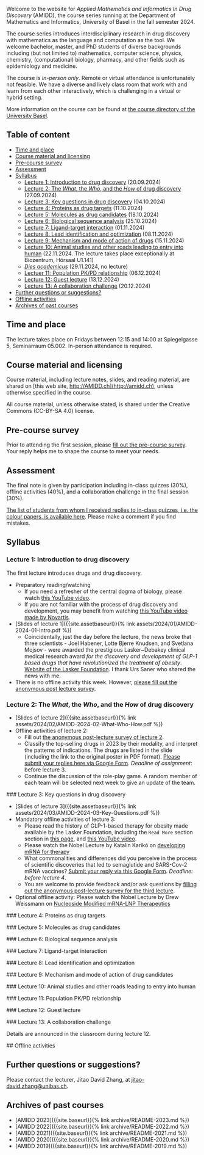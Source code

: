 Welcome to the website for *Applied Mathematics and Informatics In Drug
Discovery* (AMIDD), the course series running at the Department of Mathematics
and Informatics, University of Basel in the fall semester 2024.

The course series introduces interdisciplinary research in drug discovery with
mathematics as the language and computation as the tool. We welcome bachelor,
master, and PhD students of diverse backgrounds including (but not limited to)
mathematics, computer science, physics, chemistry, (computational) biology,
pharmacy, and other fields such as epidemiology and medicine.

The course is *in-person only*. Remote or virtual attendance is unfortunately
not feasible. We have a diverse and lively class room that work with and learn
from each other interactively, which is challenging in a virtual or hybrid
setting.

More information on the course can be found at [the course directory of the University
Basel](https://vorlesungsverzeichnis.unibas.ch/de/home?id=286574).

## Table of content

- [Time and place](#time-and-place)
- [Course material and licensing](#course-material-and-licensing)
- [Pre-course survey](#pre-course-survey)
- [Assessment](#assessment)
- [Syllabus](#syllabus)
  * [Lecture 1: Introduction to drug discovery](#lec1) (20.09.2024)
  * [Lecture 2: The *What*, the *Who*, and the *How* of drug discovery](#lec2) (27.09.2024)
  * [Lecture 3: Key questions in drug discovery](#lec3) (04.10.2024)
  * [Lecture 4: Proteins as drug targets](#lec4) (11.10.2024)
  * [Lecture 5: Molecules as drug candidates](#lec5) (18.10.2024)
  * [Lecture 6: Biological sequence analysis](#lec6) (25.10.2024)
  * [Lecture 7: Ligand-target interaction](#lec7) (01.11.2024)
  * [Lecture 8: Lead identification and optimization](#lec8) (08.11.2024)
  * [Lecture 9: Mechanism and mode of action of drugs](#lec9) (15.11.2024)
  * [Lecture 10: Animal studies and other roads leading to entry into human](#lec10) (22.11.2024. The lecture takes place exceptionally at Biozentrum, Hörsaal U1.141)
  * [*Dies academicus*](#dies-academicus) (29.11.2024, no lecture)
  * [Lectuer 11: Population PK/PD relationship](#lec11) (06.12.2024)
  * [Lecture 12: Guest lecture](#lec12) (13.12.2024)
  * [Lecture 13: A collaboration challenge](#lec13) (20.12.2024)
- [Further questions or suggestions?](#further-questions-or-suggestions)
- [Offline activities](#oas)
- [Archives of past courses](#archives-of-past-courses)

## Time and place

The lecture takes place on Fridays between 12:15 and 14:00 at Spiegelgasse 5, Seminarraum 05.002. In-person attendance is required.

## Course material and licensing

Course material, including lecture notes, slides, and reading material, are shared on [this web site, http://AMIDD.ch](http://amidd.ch), unless otherwise specified in the course.

All course material, unless otherwise stated, is shared under the Creative
Commons (CC-BY-SA 4.0) license.

## Pre-course survey

Prior to attending the first session, please [fill out the pre-course survey](https://forms.gle/JvkCKt5ZMeUkDUhq9). Your reply helps me to shape the course to meet your needs.

## Assessment

The final note is given by participation including in-class quizzes (30%),
offline activities (40%), and a collaboration challenge in the final session
(30%).

[The list of students from whom I received replies to in-class quizzes, i.e. the colour papers, is available here](https://docs.google.com/spreadsheets/d/1T64q3blQ94kIo7ip4suVizyFGLGjgJWgJyzOo2MOG2I/edit?usp=sharing). Please make a comment if you find mistakes.

## Syllabus

<p id="lec1"></p>

### Lecture 1: Introduction to drug discovery

The first lecture introduces drugs and drug discovery.

* Preparatory reading/watching
    * If you need a refresher of the central dogma of biology, please watch [this YouTube video](https://www.youtube.com/watch?v=9kOGOY7vthk).
    * If you are not familiar with the process of drug discovery and development, you may benefit from watching [this YouTube video made by Novartis](https://www.youtube.com/watch?v=3Gl0gAcW8rw).
* [Slides of lecture 1]({{site.assetbaseurl}}{% link assets/2024/01/AMIDD-2024-01-Intro.pdf %})
    * Coincidentally, just the day before the lecture,  the news broke that three scientists - Joel Habener, Lotte Bjerre Knudsen, and Svetlana Mojsov - were awarded the prestigious Lasker~Debakey clinical medical research award *for the discovery and development of GLP-1 based drugs that have revolutionized the treatment of obesity*. [Website of the Lasker Foundation](https://laskerfoundation.org/winners/glp-1-based-therapy-for-obesity/). I thank Urs Saner who shared the news with me.
* There is no offline activity this week. However, [please fill out the anonymous post lecture survey](https://forms.gle/5g6T63zaGyopzoE39).

<p id="lec2"></p>

### Lecture 2: The *What*, the *Who*, and the *How* of drug discovery

* [Slides of lecture 2]({{site.assetbaseurl}}{% link assets/2024/02/AMIDD-2024-02-What-Who-How.pdf %})
* Offline activities of lecture 2:
    * Fill out [the anonymous post-lecture survey of lecture 2](https://forms.gle/y25B124FYGsGUe1d9).
    * Classify the top-selling drugs in 2023 by their modality, and interpret the patterns of indications. The drugs are listed in the slide (including the link to the original poster in PDF format). [Please submit your replies here via Google Form](https://forms.gle/9XCsb7qHhieWXoMc6). *Deadline of assignment*: before lecture 3.
    * Continue the discussion of the role-play game. A random member of each team will be selected next week to give an update of the team.

<p id="lec3"></p>
### Lecture 3: Key questions in drug discovery

* [Slides of lecture 3]({{site.assetbaseurl}}{% link assets/2024/03/AMIDD-2024-03-Key-Questions.pdf %})
* Mandatory offline activities of lecture 3:
    * Please read the history of GLP-1-based therapy for obesity made available by the Lasker Foundation, including the `Read More` section section in [this page](https://laskerfoundation.org/winners/glp-1-based-therapy-for-obesity/), and [this YouTube video](https://www.youtube.com/watch?v=Z08sPPyWlJw).
    * Please watch the Nobel Lecture by Katalin Karikó on [developing mRNA for therapy](https://www.nobelprize.org/prizes/medicine/2023/kariko/lecture/)
    * What commonalities and differences did you perceive in the process of scientific discoveries that led to semaglutide and SARS-Cov-2 mRNA vaccines? [Submit your reply via this Google Form](https://forms.gle/ZcL5RSyVXwKL4pUX9).  *Deadline: before lecture 4*.
    * You are welcome to provide feedback and/or ask questions by [filling out the anonymous post-lecture survey for the third lecture](https://forms.gle/U1HURZWD7JwcFGSB9).
* Optional offline activity: Please watch the Nobel Lecture by Drew Weissmann on [Nucleoside Modified mRNA-LNP Therapeutics](https://www.nobelprize.org/prizes/medicine/2023/weissman/lecture/)

<p id="lec4"></p>
### Lecture 4: Proteins as drug targets

<p id="lec5"></p>
### Lecture 5: Molecules as drug candidates


<p id="lec6"></p>
### Lecture 6: Biological sequence analysis

<p id="lec7"></p>
### Lecture 7: Ligand-target interaction

<p id="lec8"></p>
### Lecture 8: Lead identification and optimization

<p id="lec9"></p>
### Lecture 9: Mechanism and mode of action of drug candidates

<p id="lec10"></p>
### Lecture 10: Animal studies and other roads leading to entry into human

<p id="lec11"></p>
### Lecture 11: Population PK/PD relationship

<p id="lec12"></p>
### Lecture 12: Guest lecture

<p id="lec13"></p>
### Lecture 13: A collaboration challenge

Details are announced in the classroom during lecture 12.

<p id="oas"></p>
## Offline activities

## Further questions or suggestions?

Please contact the lecturer, Jitao David Zhang, at [jitao-david.zhang@unibas.ch](mailto:jitao-david.zhang@unibas.ch).


## Archives of past courses

* [AMIDD 2023]({{site.baseurl}}{% link archive/README-2023.md %})
* [AMIDD 2022]({{site.baseurl}}{% link archive/README-2022.md %})
* [AMIDD 2021]({{site.baseurl}}{% link archive/README-2021.md %})
* [AMIDD 2020]({{site.baseurl}}{% link archive/README-2020.md %})
* [AMIDD 2019]({{site.baseurl}}{% link archive/README-2019.md %})
